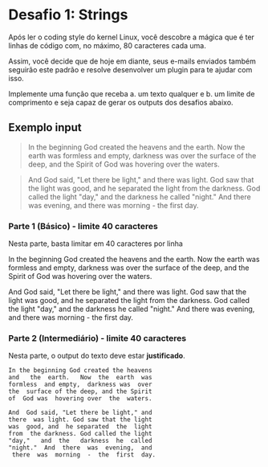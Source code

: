 # Desafio 1: Strings

Após ler o coding style do kernel Linux, você descobre a mágica que é 
ter linhas de código com, no máximo, 80 caracteres cada uma.

Assim, você decide que de hoje em diante, seus e-mails enviados também 
seguirão este padrão e resolve desenvolver um plugin para te ajudar
com isso.

Implemente uma função que receba a. um texto qualquer e b. um limite de
comprimento e seja capaz de gerar os outputs dos desafios abaixo.

## Exemplo input

>In the beginning God created the heavens and the earth. Now the earth was formless and empty, darkness was over the surface of the deep, and the Spirit of God was hovering over the waters.

>And God said, "Let there be light," and there was light. God saw that the light was good, and he separated the light from the darkness. God called the light "day," and the darkness he called "night." And there was evening, and there was morning - the first day.


### Parte 1 (Básico) - limite 40 caracteres
Nesta parte, basta limitar em 40 caracteres por linha

In the beginning God created the heavens
and the earth. Now the earth was
formless and empty, darkness was over
the surface of the deep, and the Spirit
of God was hovering over the waters.

And  God said, "Let there be light," and
there  was light. God saw that the light
was  good, and  he separated  the  light
from  the darkness. God called the light
"day,"   and  the   darkness  he  called
"night."  And  there  was  evening,  and
 there  was  morning  -  the  first  day.

### Parte 2 (Intermediário) - limite 40 caracteres
Nesta parte, o output do texto deve estar **justificado**.

```
In the beginning God created the heavens
and   the  earth.   Now  the  earth  was
formless  and empty,  darkness was  over
the  surface of the deep, and the Spirit
of  God was  hovering over  the  waters.

And  God said, "Let there be light," and
there  was light. God saw that the light
was  good, and  he separated  the  light
from  the darkness. God called the light
"day,"   and  the   darkness  he  called
"night."  And  there  was  evening,  and
 there  was  morning  -  the  first  day.
```
